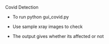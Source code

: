 

Covid Detection

-  To run python gui_covid.py

- Use sample xray images to check

- The output gives whether its affected or not



